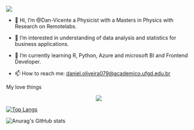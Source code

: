 
![](https://komarev.com/ghpvc/?username=your-github-Dan-Vicente&label=PROFILE+VIEWS)

- 👋 Hi, I’m @Dan-Vicente a Physicist with a Masters in Physics with Research on Remotelabs.
- 👀 I’m interested in understanding of data analysis and statistics for business applications.
- 🌱 I’m currently learning R, Python, Azure and microsoft BI and Frontend Developer.

- 📫 How to reach me: daniel.oliveira079@academico.ufgd.edu.br

My love things

<p align="center">
  <a href="https://skillicons.dev">
    <img src="https://skillicons.dev/icons?i=git,js,html,css,py,bootstrap,r,visualstudio" />
    
[![Top Langs](https://github-readme-stats.vercel.app/api/top-langs/?username=Dan-Vicente&langs_count=8)](https://github.com/anuraghazra/github-readme-stats)

  </a>
</p>

![Anurag's GitHub stats](https://github-readme-stats.vercel.app/api?username=Dan-Vicente&show_icons=true&theme=radical)
